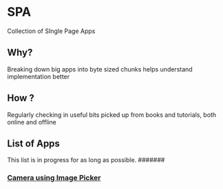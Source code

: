 # SPA
 Collection of SIngle Page Apps
## Why?
Breaking down big apps into byte sized chunks helps understand implementation better
## How ?
Regularly checking in useful bits picked up from books and tutorials, both online and offline
## List of Apps
This list is in progress for as long as possible.
#######
### [Camera using Image Picker]()
 